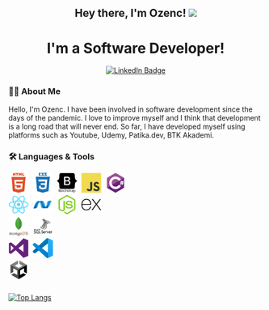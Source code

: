 <h2 align="center">
  Hey there, I'm Ozenc!
  <img src="https://media.giphy.com/media/hvRJCLFzcasrR4ia7z/giphy.gif" width="30px"/>
</h2>
<h1 align="center">I'm a Software Developer!</h1>

<div id="badges" align="center">
  <a href="https://www.linkedin.com/in/ozencdurur/">
    <img src="https://img.shields.io/badge/LinkedIn-blue?style=for-the-badge&logo=linkedin&logoColor=white" alt="LinkedIn Badge"/>
  </a>
</div>

### :man_technologist: About Me
Hello, I'm Ozenc. I have been involved in software development since the days of the pandemic. I love to improve myself and I think that development is a long road that will never end. So far, I have developed myself using platforms such as Youtube, Udemy, Patika.dev, BTK Akademi.

### :hammer_and_wrench: Languages & Tools
<div>
  <img src="https://github.com/devicons/devicon/blob/master/icons/html5/html5-plain-wordmark.svg" title="Html" alt="Html" width="40" height="40" />&nbsp;
  <img src="https://github.com/devicons/devicon/blob/master/icons/css3/css3-plain-wordmark.svg" title="Css" alt="Css" width="40" height="40" />&nbsp;
  <img src="https://github.com/devicons/devicon/blob/master/icons/bootstrap/bootstrap-plain-wordmark.svg" title="Bootstrap" alt="Bootstrap" width="40" height="40" />&nbsp;
  <img src="https://github.com/devicons/devicon/blob/master/icons/javascript/javascript-original.svg" title="JavaScript" alt="JavaScript" width="40" height="40" />&nbsp;
   <img src="https://github.com/devicons/devicon/blob/master/icons/csharp/csharp-original.svg" title="Csharp" alt="Csharp" width="40" height="40" />&nbsp;
  <br>
  <img src="https://github.com/devicons/devicon/blob/master/icons/react/react-original.svg" title="React" alt="React" width="40" height="40" />&nbsp;
  <img src="https://github.com/devicons/devicon/blob/master/icons/dot-net/dot-net-original.svg" title="Dotnet" alt="Dotnet" width="40" height="40" />&nbsp;
  <img src="https://github.com/devicons/devicon/blob/master/icons/nodejs/nodejs-original.svg" title="NodeJS" alt="NodeJS" width="40" height="40" />&nbsp;
  <img src="https://github.com/devicons/devicon/blob/master/icons/express/express-original.svg" title="ExpressJS" alt="EspressJS" width="40" height="40" />&nbsp;
  <br>
  <img src="https://github.com/devicons/devicon/blob/master/icons/mongodb/mongodb-original-wordmark.svg" title="MongoDB" alt="MongoDB" width="40" height="40" />&nbsp;
  <img src="https://github.com/devicons/devicon/blob/master/icons/microsoftsqlserver/microsoftsqlserver-plain-wordmark.svg" title="Sql Server" alt="Sql Server" width="40" height="40" />&nbsp;
  <br>
  <img src="https://github.com/devicons/devicon/blob/master/icons/visualstudio/visualstudio-plain.svg" title="Visual Studio" alt="Visual Studio" width="40" height="40" />&nbsp;
  <img src="https://github.com/devicons/devicon/blob/master/icons/vscode/vscode-original.svg" title="Visual Studio Code" alt="Visual Studio Code" width="40" height="40" />&nbsp;
  <br>
  <img src="https://github.com/devicons/devicon/blob/master/icons/unity/unity-original.svg" title="Unity" alt="Unity" width="40" height="40" />&nbsp;
  </div>
  
  ###
  
  [![Top Langs](https://github-readme-stats-git-masterrstaa-rickstaa.vercel.app/api/top-langs/?username=ozencdurur&layout=compact&theme=transparent)](https://github.com/anuraghazra/github-readme-stats)
